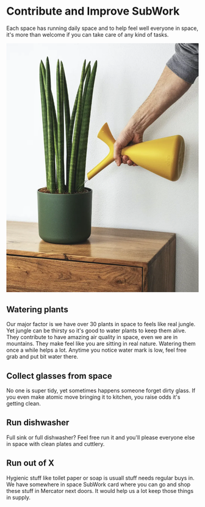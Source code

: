 # Contribute and Improve SubWork

Each space has running daily space and to help feel well everyone in space, it's more than welcome if you can take care of any kind of tasks.

![watering_plants](pics/watering_plant.png.webp)


Watering plants
---
Our major factor is we have over 30 plants in space to feels like real jungle. Yet jungle can be thirsty so it's good to water plants to keep them alive. They contribute to have amazing air quality in space, even we are in mountains. They make feel like you are sitting in real nature. Watering them once a while helps a lot. Anytime you notice water mark is low, feel free grab and put bit water there.

Collect glasses from space
---
No one is super tidy, yet sometimes happens someone forget dirty glass. If you even make atomic move bringing it to kitchen, you raise odds it's getting clean.

Run dishwasher
---
Full sink or full dishwasher? Feel free run it and you'll please everyone else in space with clean plates and cuttlery.

Run out of X
---
Hygienic stuff like toilet paper or soap is usuall stuff needs regular buys in. We have somewhere in space SubWork card where you can go and shop these stuff in Mercator next doors. It would help us a lot keep those things in supply. 